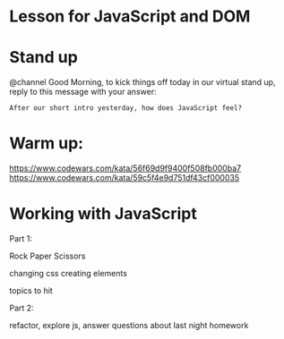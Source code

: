 # Lesson for JavaScript and DOM

# Stand up

@channel Good Morning, to kick things off today in our virtual stand up, reply to this message with your answer:

```
After our short intro yesterday, how does JavaScript feel?
```

# Warm up:

https://www.codewars.com/kata/56f69d9f9400f508fb000ba7
https://www.codewars.com/kata/59c5f4e9d751df43cf000035

# Working with JavaScript

Part 1:

Rock Paper Scissors

changing css
creating elements

topics to hit

Part 2:

refactor, explore js,
answer questions about last night homework
